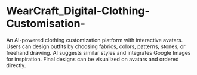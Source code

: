 # WearCraft_Digital-Clothing-Customisation-
An AI-powered clothing customization platform with interactive avatars. Users can design outfits by choosing fabrics, colors, patterns, stones, or freehand drawing. AI suggests similar styles and integrates Google Images for inspiration. Final designs can be visualized on avatars and ordered directly.
